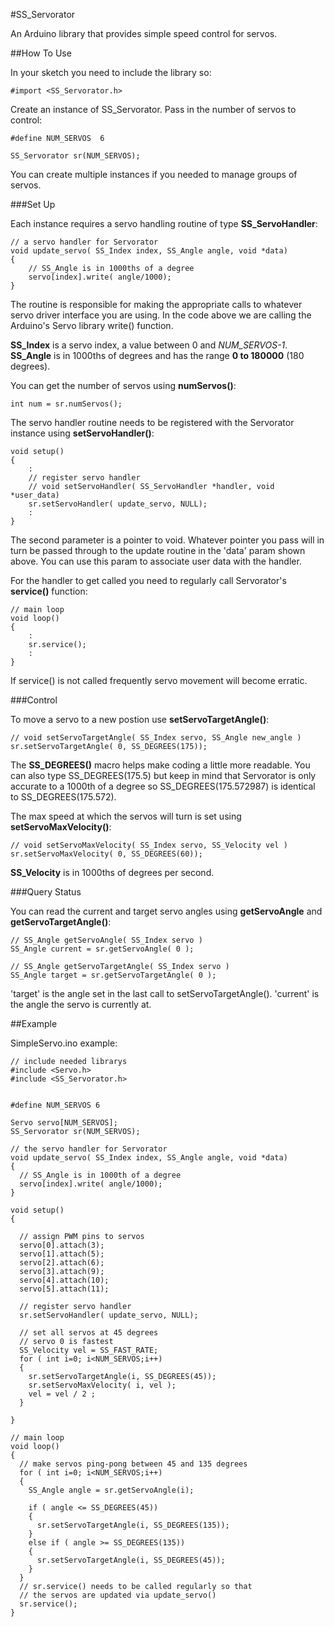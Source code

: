 #SS_Servorator

An Arduino library that provides simple speed control for servos.

##How To Use

In your sketch you need to include the library so:


	#import <SS_Servorator.h>

Create an instance of SS_Servorator. Pass in the number of servos to control:

	#define NUM_SERVOS  6

	SS_Servorator sr(NUM_SERVOS);

You can create multiple instances if you needed to manage groups of servos.

###Set Up

Each instance requires a servo handling routine of type **SS_ServoHandler**:

	// a servo handler for Servorator
	void update_servo( SS_Index index, SS_Angle angle, void *data)
	{
  		// SS_Angle is in 1000ths of a degree
  		servo[index].write( angle/1000);
	}

The routine is responsible for making the appropriate calls to whatever servo driver interface you are using. In the code above we are calling the Arduino's Servo library write() function. 

**SS_Index** is a servo index, a value between 0 and *NUM_SERVOS-1*. **SS_Angle** is in 1000ths of degrees and has the range **0 to 180000** (180 degrees). 

You can get the number of servos using **numServos()**:

	int num = sr.numServos();

The servo handler routine needs to be registered with the Servorator instance using **setServoHandler()**:

	void setup()
	{
  		:
  		// register servo handler
  		// void setServoHandler( SS_ServoHandler *handler, void *user_data)
  		sr.setServoHandler( update_servo, NULL);
  		:	
	}

The second parameter is a pointer to void. Whatever pointer you pass will in turn be passed through to the update routine in the 'data' param shown above. You can use this param to associate user data with the handler.

For the handler to get called you need to regularly call Servorator's **service()** function:

	// main loop
	void loop()
	{
  		:
  		sr.service();
  		:
	}
	
If service() is not called frequently servo movement will become erratic.

###Control

To move a servo to a new postion use **setServoTargetAngle()**:

	// void setServoTargetAngle( SS_Index servo, SS_Angle new_angle )
    sr.setServoTargetAngle( 0, SS_DEGREES(175));

The **SS_DEGREES()** macro helps make coding a little more readable. You can also type SS_DEGREES(175.5) but keep in mind that Servorator is only accurate to a 1000th of a degree so SS_DEGREES(175.572987) is identical to SS_DEGREES(175.572).

The max speed at which the servos will turn is set using **setServoMaxVelocity()**:

	// void setServoMaxVelocity( SS_Index servo, SS_Velocity vel )
    sr.setServoMaxVelocity( 0, SS_DEGREES(60));

**SS_Velocity** is in 1000ths of degrees per second.

###Query Status

You can read the current and target servo angles using **getServoAngle** and **getServoTargetAngle()**:

	// SS_Angle getServoAngle( SS_Index servo )
    SS_Angle current = sr.getServoAngle( 0 );
    
	// SS_Angle getServoTargetAngle( SS_Index servo )
    SS_Angle target = sr.getServoTargetAngle( 0 );

'target' is the angle set in the last call to setServoTargetAngle(). 'current' is the angle the servo is currently at.

##Example

SimpleServo.ino example:

    // include needed librarys
    #include <Servo.h>
    #include <SS_Servorator.h>


    #define NUM_SERVOS 6

    Servo servo[NUM_SERVOS];
    SS_Servorator sr(NUM_SERVOS);

    // the servo handler for Servorator
    void update_servo( SS_Index index, SS_Angle angle, void *data)
    {
      // SS_Angle is in 1000th of a degree
      servo[index].write( angle/1000);
    }

    void setup() 
    {

      // assign PWM pins to servos
      servo[0].attach(3);
      servo[1].attach(5);
      servo[2].attach(6);
      servo[3].attach(9);
      servo[4].attach(10);
      servo[5].attach(11);
      
      // register servo handler
      sr.setServoHandler( update_servo, NULL);

      // set all servos at 45 degrees
      // servo 0 is fastest
      SS_Velocity vel = SS_FAST_RATE;
      for ( int i=0; i<NUM_SERVOS;i++)
      {
        sr.setServoTargetAngle(i, SS_DEGREES(45)); 
        sr.setServoMaxVelocity( i, vel );
        vel = vel / 2 ;
      }

    }

    // main loop
    void loop()
    {
      // make servos ping-pong between 45 and 135 degrees
      for ( int i=0; i<NUM_SERVOS;i++)
      {
        SS_Angle angle = sr.getServoAngle(i); 

        if ( angle <= SS_DEGREES(45))
        { 
          sr.setServoTargetAngle(i, SS_DEGREES(135));
        } 
        else if ( angle >= SS_DEGREES(135))
        { 
          sr.setServoTargetAngle(i, SS_DEGREES(45));
        } 
      }
      // sr.service() needs to be called regularly so that
      // the servos are updated via update_servo()
      sr.service();
    }




